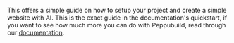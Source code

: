 This offers a simple guide on how to setup your project and create a simple website with AI. This is the exact guide in the documentation's quickstart, if you want to see how much more you can do with Peppubuild, read through our [documentation](docs.peppubuild.com).